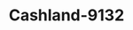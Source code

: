 ---
f_zip-code: 46619
f_state-code: IN
title: Cashland-9132
f_phone: 574-234-0469
f_city-only: Bend
f_address: 5207 W Western Ave South Bend
f_location-unique-id: '9132'
slug: cashland-9132
updated-on: '2024-05-30T13:46:58.046Z'
created-on: '2024-05-30T13:36:59.803Z'
published-on: '2024-05-30T13:54:32.469Z'
f_city-state: cms/city/bend-in.md
f_company: cms/company/cashland.md
f_state: cms/state/indiana.md
layout: '[payday-loan].html'
tags: payday-loan
---